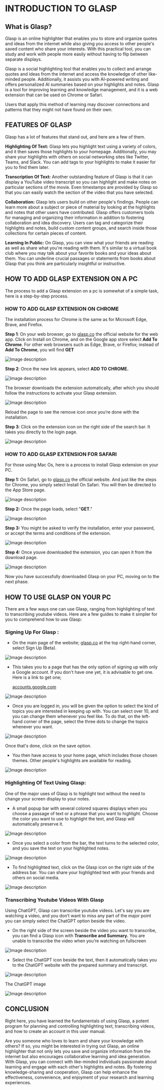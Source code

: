 # INTRODUCTION TO GLASP



## What is Glasp?










Glasp is an online highlighter that enables you to store and organize quotes and ideas from the internet while also giving you access to other people's saved content who share your interests. With this practical tool, you can study and work with people more easily without having to flip between separate displays.

Glasp is a social highlighting tool that enables you to collect and arrange quotes and ideas from the internet and access the knowledge of other like-minded people. Additionally, it assists you with AI-powered writing and offers personalized AI summaries based on your highlights and notes. Glasp is a tool for improving learning and knowledge management, and it is a web extension that can be used on Chrome or Safari. 

Users that apply this method of learning may discover connections and patterns that they might not have found on their own.

## FEATURES OF GLASP

Glasp has a lot of features that stand out, and here are a few of them.

**Highlighting Of Text:** Glasp lets you highlight text using a variety of colors, and it then saves those highlights to your homepage. Additionally, you may share your highlights with others on social networking sites like Twitter, Teams, and Slack. You can add tags to your highlights to make it easier for you to find them later.

**Transcription Of Text:** Another outstanding feature of Glasp is that it can display a YouTube video transcript so you can highlight and make notes on particular sections of the movie. Even timestamps are provided by Glasp so that you can easily watch the section of the video that you have selected.

**Collaboration:** Glasp lets users build on other people's findings. People can learn more about a subject or piece of material by looking at the highlights and notes that other users have contributed. Glasp offers customers tools for managing and organizing their information in addition to fostering collaboration and idea discovery. Users can tag and categorize their highlights and notes, build custom content groups, and search inside those collections for certain pieces of content.

**Learning In Public:** On Glasp, you can view what your friends are reading as well as share what you're reading with them. It's similar to a virtual book club where you may talk about your favorite books and your ideas about them. You can underline crucial passages or statements from books about Glasp that you think are particularly insightful or instructive.

## HOW TO ADD GLASP EXTENSION ON A PC

The process to add a Glasp extension on a pc is somewhat of a simple task, here is a step-by-step process.

### HOW TO ADD GLASP EXTENSION ON CHROME

The installation process for Chrome is the same as for Microsoft Edge, Brave, and Firefox.



**Step 1**: On your web browser, go to [glasp.co](url) the official website for the web app. Click on Install on Chrome, and on the Google app store select **Add To Chrome**. For other web browsers such as Edge, Brave, or Firefox; instead of **Add To Chrome**, you will find **GET**



![Image description](https://dev-to-uploads.s3.amazonaws.com/uploads/articles/avcbdxsby8d28p3n9jlc.jpg)





**Step 2**: Once the new link appears, select **ADD TO CHROME.**



![Image description](https://dev-to-uploads.s3.amazonaws.com/uploads/articles/rvvoe7wbez615o92gevc.png)


The browser downloads the extension automatically, after which you should follow the instructions to activate your Glasp extension.




![Image description](https://dev-to-uploads.s3.amazonaws.com/uploads/articles/xtnhug3qmyj6vtlsbquu.png)

Reload the page to see the remove icon once you’re done with the installation.



**Step 3**: Click on the extension icon on the right side of the search bar. It takes you directly to the login page.




![Image description](https://dev-to-uploads.s3.amazonaws.com/uploads/articles/z1jfprgotyakatluy388.png)


### HOW TO ADD GLASP EXTENSION FOR SAFARI

For those using Mac Os, here is a process to install Glasp extension on your PC.



**Step 1:** On Safari, go to [glasp.co](url) the official website. And just like the steps for Chrome, you simply select Install On Safari. You will then be directed to the App Store page.




![Image description](https://dev-to-uploads.s3.amazonaws.com/uploads/articles/kxhi7sw2hb10xafov2l1.png)


**Step 2:** Once the page loads, select "**GET**."




![Image description](https://dev-to-uploads.s3.amazonaws.com/uploads/articles/pm7uay5ur32psz2fzbpd.png)




**Step 3:** You might be asked to verify the installation, enter your password, or accept the terms and conditions of the extension.




![Image description](https://dev-to-uploads.s3.amazonaws.com/uploads/articles/4wlc57gspi9konfy47nz.png)


**Step 4:** Once youve downloaded the extension, you can open it from the download page.




![Image description](https://dev-to-uploads.s3.amazonaws.com/uploads/articles/6qdmvcfj06oi5a6qss1h.png)


Now you have successfully downloaded Glasp on your PC, moving on to the next phase.

## HOW TO USE GLASP ON YOUR PC

There are a few ways one can use Glasp, ranging from highlighting of text to transcribing youtube videos. Here are a few guides to make it simpler for you to comprehend how to use Glasp:

### Signing Up For Glasp :



* On the main page of the website; [glasp.co](url) at the top right-hand corner, select Sign Up (Beta).

![Image description](https://dev-to-uploads.s3.amazonaws.com/uploads/articles/3xi21u2fopyz0sak533v.png)

* This takes you to a page that has the only option of signing up with only a Google account. If you don't have one yet, it is advisable to get one. Here is a link to get one;

   [ accounts.google.com](url)

![Image description](https://dev-to-uploads.s3.amazonaws.com/uploads/articles/pdqrwak8qryu196zklta.png)



* Once you are logged in, you will be given the option to select the kind of topics you are interested in keeping up with. You can select over 10, and you can change them whenever you feel like. To do that, on the left-hand corner of the page, select the three dots to change the topics whenever you want.

![Image description](https://dev-to-uploads.s3.amazonaws.com/uploads/articles/6q4k75rlimll55etuela.png)

Once that's done, click on the save option.




* You then have access to your home page, which includes those chosen themes. Other people's highlights are available for reading.



![Image description](https://dev-to-uploads.s3.amazonaws.com/uploads/articles/aw6oyodsqjr1b38i0v8y.png)

### Highlighting Of Text Using Glasp:
 One of the major uses of Glasp is to highlight text without the need to change your screen display to your notes.



* A small popup bar with several colored squares displays when you choose a passage of text or a phrase that you want to highlight. Choose the color you want to use to highlight the text, and Glasp will automatically preserve it.

![Image description](https://dev-to-uploads.s3.amazonaws.com/uploads/articles/hp40t3e93e3v87rzx66o.png)

* Once you select a color from the bar, the text turns to the selected color, and you save the text on your highlighted notes.


![Image description](https://dev-to-uploads.s3.amazonaws.com/uploads/articles/ib61nr3qqy26n17b99lb.png)


* To find highlighted text, click on the Glasp icon on the right side of the address bar. You can share your highlighted text with your friends and others on social media.


![Image description](https://dev-to-uploads.s3.amazonaws.com/uploads/articles/oedvct4vit61zrbzc5gt.png)


### Transcribing Youtube Videos With Glasp

Using ChatGPT, Glasp can transcribe youtube videos. Let's say you are watching a video, and you don’t want to miss any part of the major point you can simply select the ChatGPT option beside the video.

* On the right side of the screen beside the video you want to transcribe, you can find a Glasp icon with **Transcribe and Summary.** You are unable to transcribe the video when you’re watching on fullscreen


![Image description](https://dev-to-uploads.s3.amazonaws.com/uploads/articles/vei2cyzppa2avdrupwm8.png)

* Select the ChatGPT icon beside the text, then it automatically takes you to the ChatGPT website with the prepared summary and transcript.

![Image description](https://dev-to-uploads.s3.amazonaws.com/uploads/articles/ek1ei5gv52z659ubg19j.png)

The ChatGPT image


![Image description](https://dev-to-uploads.s3.amazonaws.com/uploads/articles/u2jt77t3rju9con4fcnt.png)

## CONCLUSION

Right here, you have learned the fundamentals of using Glasp, a potent program for planning and controlling highlighting text, transcribing videos, and how to create an account in this user manual.

Are you someone who loves to learn and share your knowledge with others? If so, you might be interested in trying out Glasp, an online highlighter that not only lets you save and organize information from the internet but also encourages collaborative learning and idea generation. With Glasp, you can connect with like-minded individuals passionate about learning and engage with each other's highlights and notes. By fostering knowledge-sharing and cooperation, Glasp can help enhance the effectiveness, convenience, and enjoyment of your research and learning experiences.